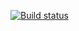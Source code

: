 [![Build status](https://ci.appveyor.com/api/projects/status/jxuix6qxjctegt3k?svg=true)](https://ci.appveyor.com/project/AnastasiyaSergeichik/testmode)